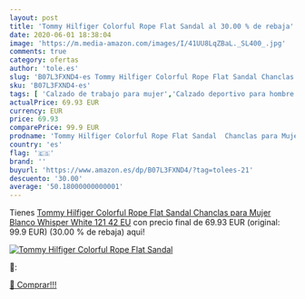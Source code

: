 ```yaml
---
layout: post
title: 'Tommy Hilfiger Colorful Rope Flat Sandal al 30.00 % de rebaja'
date: 2020-06-01 18:38:04
image: 'https://m.media-amazon.com/images/I/41UU8LqZBaL._SL400_.jpg'
comments: true
category: ofertas
author: 'tole.es'
slug: 'B07L3FXND4-es Tommy Hilfiger Colorful Rope Flat Sandal Chanclas para...'
sku: 'B07L3FXND4-es'
tags: [ 'Calzado de trabajo para mujer','Calzado deportivo para hombre','Calzado sanitario y de hostelería para mujer','Chanclas y sandalias de piscina para hombre','Sandalias y chanclas para niña','Zapatillas y calzado deportivo para hombre','Zapatos','Zapatos para hombre','Zapatos para mujer','Zapatos para niñas pequeñas','Zapatos y complementos','Zuecos sanitarios y de hostelería para mujer','Zuecos y mules para hombre','chanclas', ]
actualPrice: 69.93 EUR
currency: EUR
price: 69.93
comparePrice: 99.9 EUR
prodname: 'Tommy Hilfiger Colorful Rope Flat Sandal  Chanclas para Mujer  Blanco  Whisper White 121   42 EU'
country: 'es'
flag: '🇪🇸'
brand: ''
buyurl: 'https://www.amazon.es/dp/B07L3FXND4/?tag=tolees-21'
descuento: '30.00'
average: '50.18000000000001'
---
```


Tienes [Tommy Hilfiger Colorful Rope Flat Sandal  Chanclas para Mujer  Blanco  Whisper White 121   42 EU](https://www.amazon.es/dp/B07L3FXND4/?tag=tolees-21) con precio final de  69.93 EUR (original: 99.9 EUR) (30.00 %  de rebaja) aqui!

[![Tommy Hilfiger Colorful Rope Flat Sandal](https://m.media-amazon.com/images/I/41UU8LqZBaL._SL400_.jpg)](https://www.amazon.es/dp/B07L3FXND4/?tag=tolees-21)

🔎:


[🛒 Comprar!!!](https://www.amazon.es/dp/B07L3FXND4/?tag=tolees-21)
